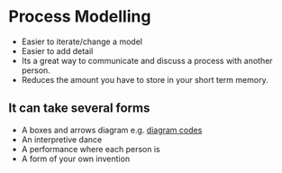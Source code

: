 # Process Modelling

- Easier to iterate/change a model
- Easier to add detail
- Its a great way to communicate and discuss a process with another person.
- Reduces the amount you have to store in your short term memory.

## It can take several forms

- A boxes and arrows diagram e.g. [diagram codes](diagram.codes/d/sequence)
- An interpretive dance
- A performance where each person is 
- A form of your own invention
